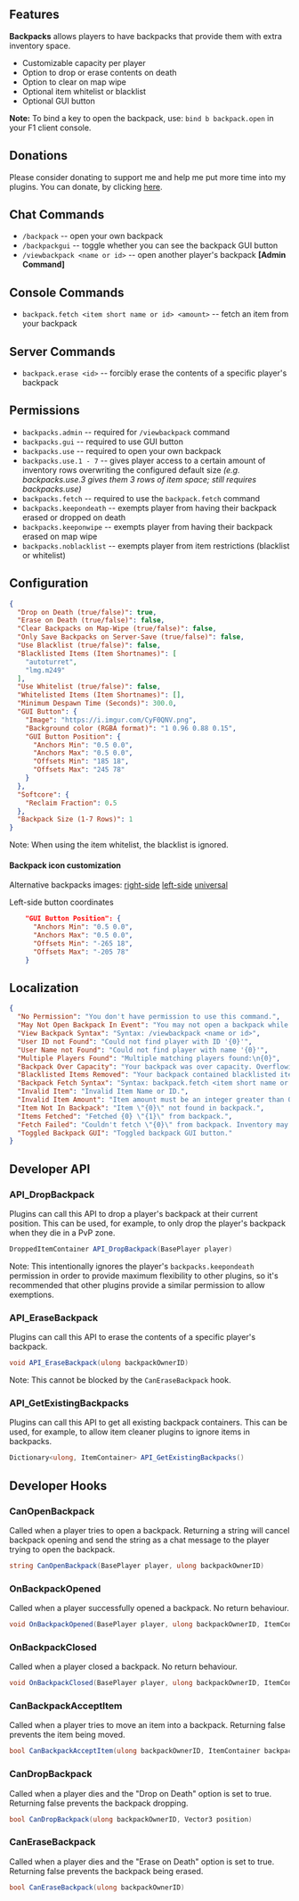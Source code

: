 ## Features

**Backpacks** allows players to have backpacks that provide them with extra inventory space.

- Customizable capacity per player
- Option to drop or erase contents on death
- Option to clear on map wipe
- Optional item whitelist or blacklist
- Optional GUI button

**Note:** To bind a key to open the backpack, use: `bind b backpack.open` in your F1 client console.

## Donations

Please consider donating to support me and help me put more time into my plugins. You can donate, by clicking [here](https://laserhydra.com/).

## Chat Commands

- `/backpack` -- open your own backpack
- `/backpackgui` -- toggle whether you can see the backpack GUI button
- `/viewbackpack <name or id>` -- open another player's backpack **[Admin Command]**

## Console Commands

- `backpack.fetch <item short name or id> <amount>` -- fetch an item from your backpack

## Server Commands

- `backpack.erase <id>` -- forcibly erase the contents of a specific player's backpack

## Permissions

- `backpacks.admin` -- required for `/viewbackpack` command
- `backpacks.gui` -- required to use GUI button
- `backpacks.use` -- required to open your own backpack
- `backpacks.use.1 - 7` -- gives player access to a certain amount of inventory rows overwriting the configured default size *(e.g. backpacks.use.3 gives them 3 rows of item space; still requires backpacks.use)*
- `backpacks.fetch` -- required to use the `backpack.fetch` command
- `backpacks.keepondeath` -- exempts player from having their backpack erased or dropped on death
- `backpacks.keeponwipe` -- exempts player from having their backpack erased on map wipe
- `backpacks.noblacklist` -- exempts player from item restrictions (blacklist or whitelist)

## Configuration

```json
{
  "Drop on Death (true/false)": true,
  "Erase on Death (true/false)": false,
  "Clear Backpacks on Map-Wipe (true/false)": false,
  "Only Save Backpacks on Server-Save (true/false)": false,
  "Use Blacklist (true/false)": false,
  "Blacklisted Items (Item Shortnames)": [
    "autoturret",
    "lmg.m249"
  ],
  "Use Whitelist (true/false)": false,
  "Whitelisted Items (Item Shortnames)": [],
  "Minimum Despawn Time (Seconds)": 300.0,
  "GUI Button": {
    "Image": "https://i.imgur.com/CyF0QNV.png",
    "Background color (RGBA format)": "1 0.96 0.88 0.15",
    "GUI Button Position": {
      "Anchors Min": "0.5 0.0",
      "Anchors Max": "0.5 0.0",
      "Offsets Min": "185 18",
      "Offsets Max": "245 78"
    }
  },
  "Softcore": {
    "Reclaim Fraction": 0.5
  },
  "Backpack Size (1-7 Rows)": 1
}
```

Note: When using the item whitelist, the blacklist is ignored.

#### Backpack icon customization

Alternative backpacks images:
[right-side](https://i.imgur.com/h1HQEAB.png)
[left-side](https://i.imgur.com/wLR9Z6V.png)
[universal](https://i.imgur.com/5RE9II5.png)

Left-side button coordinates
```json
    "GUI Button Position": {
      "Anchors Min": "0.5 0.0",
      "Anchors Max": "0.5 0.0",
      "Offsets Min": "-265 18",
      "Offsets Max": "-205 78"
    }
```

## Localization

```json
{
  "No Permission": "You don't have permission to use this command.",
  "May Not Open Backpack In Event": "You may not open a backpack while participating in an event!",
  "View Backpack Syntax": "Syntax: /viewbackpack <name or id>",
  "User ID not Found": "Could not find player with ID '{0}'",
  "User Name not Found": "Could not find player with name '{0}'",
  "Multiple Players Found": "Multiple matching players found:\n{0}",
  "Backpack Over Capacity": "Your backpack was over capacity. Overflowing items were added to your inventory or dropped.",
  "Blacklisted Items Removed": "Your backpack contained blacklisted items. They have been added to your inventory or dropped.",
  "Backpack Fetch Syntax": "Syntax: backpack.fetch <item short name or id> <amount>",
  "Invalid Item": "Invalid Item Name or ID.",
  "Invalid Item Amount": "Item amount must be an integer greater than 0.",
  "Item Not In Backpack": "Item \"{0}\" not found in backpack.",
  "Items Fetched": "Fetched {0} \"{1}\" from backpack.",
  "Fetch Failed": "Couldn't fetch \"{0}\" from backpack. Inventory may be full.",
  "Toggled Backpack GUI": "Toggled backpack GUI button."
}
```

## Developer API

### API_DropBackpack

Plugins can call this API to drop a player's backpack at their current position. This can be used, for example, to only drop the player's backpack when they die in a PvP zone.

```csharp
DroppedItemContainer API_DropBackpack(BasePlayer player)
```

Note: This intentionally ignores the player's `backpacks.keepondeath` permission in order to provide maximum flexibility to other plugins, so it's recommended that other plugins provide a similar permission to allow exemptions.

### API_EraseBackpack

Plugins can call this API to erase the contents of a specific player's backpack.

```csharp
void API_EraseBackpack(ulong backpackOwnerID)
```

Note: This cannot be blocked by the `CanEraseBackpack` hook.

### API_GetExistingBackpacks

Plugins can call this API to get all existing backpack containers. This can be used, for example, to allow item cleaner plugins to ignore items in backpacks.

```csharp
Dictionary<ulong, ItemContainer> API_GetExistingBackpacks()
```

## Developer Hooks

### CanOpenBackpack

Called when a player tries to open a backpack.
Returning a string will cancel backpack opening and send the string as a chat message to the player trying to open the backpack.

```csharp
string CanOpenBackpack(BasePlayer player, ulong backpackOwnerID)
```

### OnBackpackOpened

Called when a player successfully opened a backpack.
No return behaviour.

```csharp
void OnBackpackOpened(BasePlayer player, ulong backpackOwnerID, ItemContainer backpackContainer)
```

### OnBackpackClosed

Called when a player closed a backpack.
No return behaviour.

```csharp
void OnBackpackClosed(BasePlayer player, ulong backpackOwnerID, ItemContainer backpackContainer)
```

### CanBackpackAcceptItem

Called when a player tries to move an item into a backpack.
Returning false prevents the item being moved.

```csharp
bool CanBackpackAcceptItem(ulong backpackOwnerID, ItemContainer backpackContainer, Item item)
```

### CanDropBackpack

Called when a player dies and the "Drop on Death" option is set to true.
Returning false prevents the backpack dropping.

```csharp
bool CanDropBackpack(ulong backpackOwnerID, Vector3 position)
```

### CanEraseBackpack

Called when a player dies and the "Erase on Death" option is set to true.
Returning false prevents the backpack being erased.

```csharp
bool CanEraseBackpack(ulong backpackOwnerID)
```
